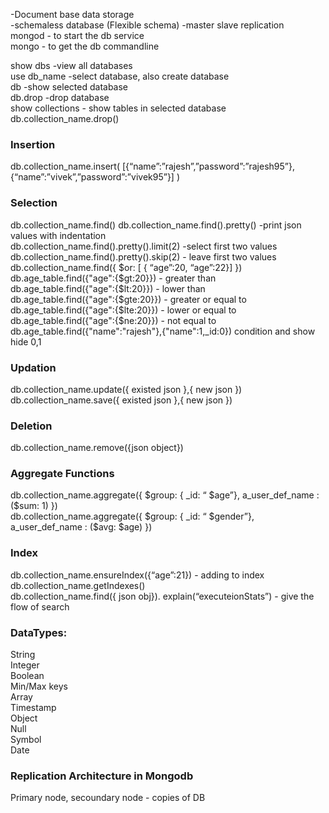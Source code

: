 -Document base data storage  
-schemaless database (Flexible schema)
-master slave replication  
mongod	- to start the db service  
mongo		- to get the db commandline  

show dbs		-view all databases  
use db_name		-select database, also create database	  
db			-show selected database   
db.drop			-drop database  
show collections	- show tables  in selected database  
db.collection_name.drop()  

### Insertion   
db.collection_name.insert( [{“name”:”rajesh”,”password”:”rajesh95”},{“name”:”vivek”,”password”:”vivek95”}] )  

### Selection  
db.collection_name.find()
db.collection_name.find().pretty()			-print json values with indentation  
db.collection_name.find().pretty().limit(2)		-select first two values  
db.collection_name.find().pretty().skip(2)		- leave first two values  
db.collection_name.find({ $or: [ { “age”:20, “age”:22}] })  
db.age_table.find({"age":{$gt:20}})		- greater than  
db.age_table.find({"age":{$lt:20}})		- lower than  
db.age_table.find({"age":{$gte:20}})		- greater or equal to  			
db.age_table.find({"age":{$lte:20}})		- lower or equal to  
db.age_table.find({"age":{$ne:20}})		- not equal to  
db.age_table.find({"name":"rajesh"},{"name":1,_id:0})      	condition and show hide 0,1  


### Updation  
db.collection_name.update({ existed json },{ new json })  
db.collection_name.save({ existed json },{ new json })  


### Deletion  
db.collection_name.remove({json object})  

### Aggregate Functions  
db.collection_name.aggregate({ $group: { _id: “ $age”}, a_user_def_name : ($sum: 1) })  
db.collection_name.aggregate({ $group: { _id: “ $gender”}, a_user_def_name : ($avg: $age) })  

### Index  
db.collection_name.ensureIndex({“age”:21})		- adding to index  
db.collection_name.getIndexes()  
db.collection_name.find({ json obj}). explain(“executeionStats”)		- give the flow of search  

### DataTypes:  
String  
Integer  
Boolean  
Min/Max keys  
Array  
Timestamp  
Object  
Null  
Symbol  
Date  

### Replication Architecture in Mongodb  
Primary node, secoundary node - copies of DB  
